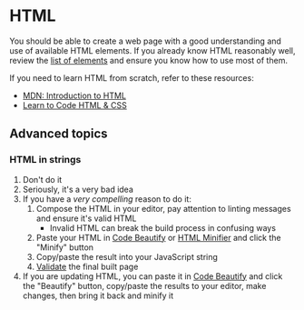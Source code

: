 # HTML

You should be able to create a web page with a good understanding and use of available HTML elements. If you already know HTML reasonably well, review the [list of elements](https://developer.mozilla.org/en-US/docs/Web/HTML/Element) and ensure you know how to use most of them.

If you need to learn HTML from scratch, refer to these resources:

* [MDN: Introduction to HTML](https://developer.mozilla.org/en-US/docs/Learn/HTML/Introduction_to_HTML)
* [Learn to Code HTML & CSS](https://learn.shayhowe.com/html-css/)

## Advanced topics

### HTML in strings

1. Don't do it
1. Seriously, it's a very bad idea
1. If you have a *very compelling* reason to do it:
	1. Compose the HTML in your editor, pay attention to linting messages and ensure it's valid HTML
		* Invalid HTML can break the build process in confusing ways
	1. Paste your HTML in [Code Beautify](https://codebeautify.org/htmlviewer/) or [HTML Minifier](https://kangax.github.io/html-minifier/) and click the "Minify" button
	1. Copy/paste the result into your JavaScript string
	1. [Validate](https://validator.w3.org/) the final built page
1. If you are updating HTML, you can paste it in [Code Beautify](https://codebeautify.org/htmlviewer/) and click the "Beautify" button, copy/paste the results to your editor, make changes, then bring it back and minify it

